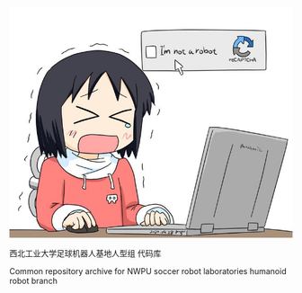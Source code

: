 <img src="profile.jpg" width=512px/>

西北工业大学足球机器人基地人型组 代码库

Common repository archive for NWPU soccer robot laboratories humanoid robot branch
